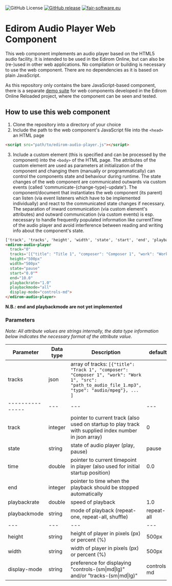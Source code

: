 ![GitHub License](https://img.shields.io/github/license/Edirom/edirom-audio-player)
[![GitHub release](https://img.shields.io/github/v/release/Edirom/edirom-audio-player.svg)](https://github.com/Edirom/edirom-audio-player/releases)
[![fair-software.eu](https://img.shields.io/badge/fair--software.eu-%E2%97%8F%20%20%E2%97%8F%20%20%E2%97%8B%20%20%E2%97%8F%20%20%E2%97%8B-orange)](https://fair-software.eu)


# Edirom Audio Player Web Component

This web component implements an audio player based on the HTML5 audio facility. It is intended to be used in tbe Edirom Online, but can also be (re-)used in other web applications. No compilation or building is necessary to use the web component. There are no dependencies as it is based on plain JavaScript.

As this repository only contains the bare JavaScript-based component, there is a separate [demo suite](https://github.com/Edirom/edirom-web-components-demonstrator) for web components developed in the Edirom Online Reloaded project, where the component can be seen and tested.


## How to use this web component

1. Clone the repository into a directory of your choice
2. Include the path to the web component's JavaScript file into the `<head>` an HTML page
```html
<script src="path/to/edirom-audio-player.js"></script>
```
3. Include a custom element (this is specified and can be processed by the component) into the `<body>` of the HTML page. The attributes of the custom element are used as parameters at initialization of the component and changing them (manually or programmatically) can control the components state and behaviour during runtime. The state changes of the web component are communicated outwards via custom events (called 'communicate-{change-type}-update'). The component/document that instantiates the web component (its parent) can listen (via event listeners which have to be implemented individually) and react to the communicated state changes if necessary. The separation of inward communication (via custom element's attributes) and outward communication (via custom events) is esp. necessary to handle frequently populated information like currentTime of the audio player and avoid interference between reading and writing info about the component's state.
```html
['track', 'tracks', 'height', 'width', 'state', 'start', 'end', 'playbackrate', 'playbackmode', 'displaymode'];
<edirom-audio-player
  track="0"
  tracks='[{"title": "Title 1", "composer": "Composer 1", "work": "Work 1", "src": "https://example.com/sound.mp3", "type": "audio/mpeg"}, ... more tracks ... ]'
  height="500px"
  width="500px"
  state="pause"
  start="0.0""
  end="10.0"
  playbackrate="1.0"
  playbackmode="all"
  display-mode="controls-md">
</edirom-audio-player>
```
**N.B.: end and playbackmode are not yet implemented**  

### Parameters

_Note: All attribute values are strings internally, the data type information below indicates the necessary format of the attribute value._

| Parameter | Data type | Description | default |
|---------------|---|---|---|
| tracks       | json | array of tracks: `[{"title": "Track 1", "composer": "Composer 1", "work": "Work 1", "src": "path_to_audio_file_1.mp3", "type": "audio/mpeg"}, ... ]` | |
|---------------|---|---|---|
| track        | integer | pointer to current track (also used on startup to play track with supplied index number in json array) | 0 |
| state        | string | state of audio player (play, pause)  | pause |
| time         | double | pointer to current timepoint in player (also used for initial startup position)  | 0.0 |
| end          | integer  | pointer to time when the playback should be stopped automatically  |   |
| playbackrate | double | speed of playback | 1.0 |
| playbackmode | string | mode of playback (repeat-one, repeat-all, shuffle) | repeat-all |
| --- | --- | ---  | --- |
| height                 | string | height of player in pixels (px) or percent (%) | 500px |
| width                  | string | width of player in pixels (px) or percent (%) | 500px |
| display-mode | string | preference for displaying "controls-(sm\|md\|lg)" and/or "tracks-(sm\|md\|lg)" | controls-md |
